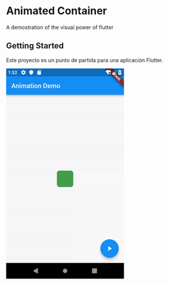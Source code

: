 # Animated Container

A demostration of the visual power of flutter

## Getting Started

Este proyecto es un punto de partida para una aplicación Flutter.


![Alt Text](animated_container.gif)


